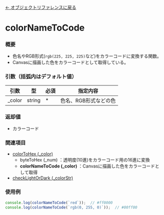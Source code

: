 [← オブジェクトリファレンスに戻る](ObjectReferenceIndex.html)  

# colorNameToCode
### 概要
- 色名やRGB形式(`rgb(225, 225, 225)`など)をカラーコードに変換する関数。
- Canvasに描画した色をカラーコードとして取得している。

### 引数（括弧内はデフォルト値）

|引数|型|必須|指定内容|
|----|----|----|----|
|_color|string|*|色名、RGB形式などの色|

### 返却値
- カラーコード

### 関連項目
- [colorToHex (_color)](fnc-c0027-colorToHex.html)
    - byteToHex (_num) ：透明度(10進)をカラーコード用の16進に変換
    - **colorNameToCode (_color)** ：Canvasに描画した色をカラーコードとして取得
- [checkLightOrDark (_colorStr)](fnc-c0041-checkLightOrDark.html)

### 使用例
```javascript
console.log(colorNameToCode(`red`));  // #ff0000
console.log(colorNameToCode(`rgb(0, 255, 0)`));  // #00ff00
```
